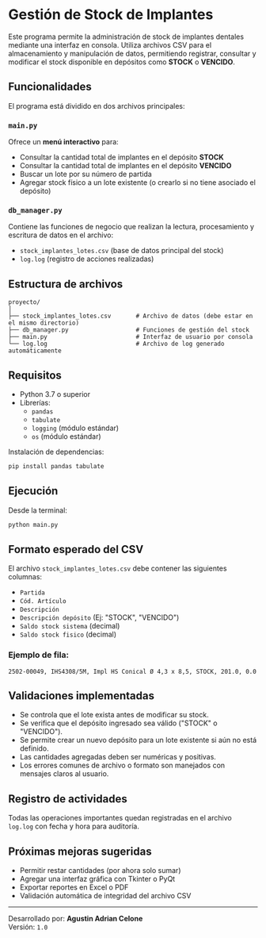 # Gestión de Stock de Implantes

Este programa permite la administración de stock de implantes dentales mediante una interfaz en consola. Utiliza archivos CSV para el almacenamiento y manipulación de datos, permitiendo registrar, consultar y modificar el stock disponible en depósitos como **STOCK** o **VENCIDO**.

## Funcionalidades

El programa está dividido en dos archivos principales:

### `main.py`
Ofrece un **menú interactivo** para:
- Consultar la cantidad total de implantes en el depósito **STOCK**
- Consultar la cantidad total de implantes en el depósito **VENCIDO**
- Buscar un lote por su número de partida
- Agregar stock físico a un lote existente (o crearlo si no tiene asociado el depósito)

### `db_manager.py`
Contiene las funciones de negocio que realizan la lectura, procesamiento y escritura de datos en el archivo:
- `stock_implantes_lotes.csv` (base de datos principal del stock)
- `log.log` (registro de acciones realizadas)

## Estructura de archivos

```
proyecto/
│
├── stock_implantes_lotes.csv       # Archivo de datos (debe estar en el mismo directorio)
├── db_manager.py                   # Funciones de gestión del stock
├── main.py                         # Interfaz de usuario por consola
└── log.log                         # Archivo de log generado automáticamente
```

## Requisitos

- Python 3.7 o superior
- Librerías:
  - `pandas`
  - `tabulate`
  - `logging` (módulo estándar)
  - `os` (módulo estándar)

Instalación de dependencias:
```bash
pip install pandas tabulate
```

## Ejecución

Desde la terminal:
```bash
python main.py
```

## Formato esperado del CSV

El archivo `stock_implantes_lotes.csv` debe contener las siguientes columnas:

- `Partida`
- `Cód. Artículo`
- `Descripción`
- `Descripción depósito` (Ej: "STOCK", "VENCIDO")
- `Saldo stock sistema` (decimal)
- `Saldo stock fisico` (decimal)

### Ejemplo de fila:
```
2502-00049, IHS4308/5M, Impl HS Conical Ø 4,3 x 8,5, STOCK, 201.0, 0.0
```

## Validaciones implementadas

- Se controla que el lote exista antes de modificar su stock.
- Se verifica que el depósito ingresado sea válido ("STOCK" o "VENCIDO").
- Se permite crear un nuevo depósito para un lote existente si aún no está definido.
- Las cantidades agregadas deben ser numéricas y positivas.
- Los errores comunes de archivo o formato son manejados con mensajes claros al usuario.

## Registro de actividades

Todas las operaciones importantes quedan registradas en el archivo `log.log` con fecha y hora para auditoría.

## Próximas mejoras sugeridas

- Permitir restar cantidades (por ahora solo sumar)
- Agregar una interfaz gráfica con Tkinter o PyQt
- Exportar reportes en Excel o PDF
- Validación automática de integridad del archivo CSV

---

Desarrollado por: **Agustin Adrian Celone**  
Versión: `1.0`
